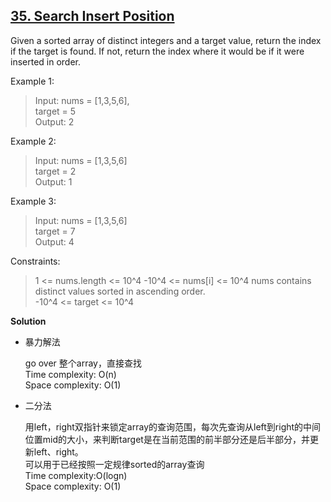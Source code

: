 ## [35. Search Insert Position](https://leetcode.com/problems/search-insert-position/)
 

Given a sorted array of distinct integers and a target value, return the index if the target is found. If not, return the index where it would be if it were inserted in order.

 

Example 1:
>Input: nums = [1,3,5,6],  
target = 5  
Output: 2

Example 2:
>Input: nums = [1,3,5,6]  
 target = 2  
 Output: 1
 
Example 3:
> Input: nums = [1,3,5,6]  
target = 7  
Output: 4

Constraints:

>1 <= nums.length <= 10^4
-10^4 <= nums[i] <= 10^4 
nums contains distinct values sorted in ascending order.  
-10^4 <= target <= 10^4

**Solution**  

* 暴力解法  

    go over 整个array，直接查找  
    Time complexity: O(n)   
    Space complexity: O(1)

* 二分法

    用left，right双指针来锁定array的查询范围，每次先查询从left到right的中间位置mid的大小，来判断target是在当前范围的前半部分还是后半部分，并更新left、right。  
    可以用于已经按照一定规律sorted的array查询  
    Time complexity:O(logn)  
    Space complexity: O(1)
